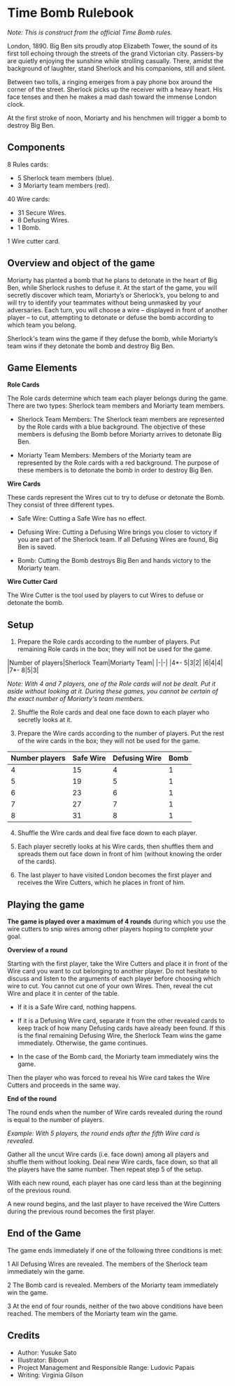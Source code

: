 # Time Bomb Rulebook

*Note: This is construct from the official Time Bomb rules.*


London, 1890. Big Ben sits proudly atop Elizabeth Tower, the sound of its first toll echoing through the streets of the grand Victorian city. Passers-by are quietly enjoying the sunshine while strolling casually. There, amidst the background of laughter, stand Sherlock and his companions, still and silent.

Between two tolls, a ringing emerges from a pay phone box around the corner of the street. Sherlock picks up the receiver with a heavy heart. His face tenses and then he makes a mad dash toward the immense London clock.

At the first stroke of noon, Moriarty and his henchmen will trigger a bomb to destroy Big Ben.

Components
---

8 Rules cards:

- 5 Sherlock team members (blue).
- 3 Moriarty team members (red).

40 Wire cards:

- 31 Secure Wires.
- 8 Defusing Wires.
- 1 Bomb.

1 Wire cutter card.


Overview and object of the game
---

Moriarty has planted a bomb that he plans to detonate in the heart of Big Ben, while Sherlock rushes to defuse it. At the start of the game, you will secretly discover which team, Moriarty’s or Sherlock’s, you belong to and will try to identify your teammates without being unmasked by your adversaries. Each turn, you will choose a wire – displayed in front of another player – to cut, attempting to detonate or defuse the bomb according to which team you belong.

Sherlock's team wins the game if they defuse the bomb, while Moriarty’s team wins if they detonate the bomb and destroy Big Ben.


Game Elements
---

**Role Cards**

The Role cards determine which team each player belongs during the game. There are two types: Sherlock team members and Moriarty team members.

- Sherlock Team Members: The Sherlock team members are represented by the Role cards with a blue background. The objective of these members is defusing the Bomb before Moriarty arrives to detonate Big Ben.

- Moriarty Team Members: Members of the Moriarty team are represented by the Role cards with a red background. The purpose of these members is to detonate the bomb in order to destroy Big Ben.


**Wire Cards**

These cards represent the Wires cut to try to defuse or detonate the Bomb. They consist of three different types.


- Safe Wire: Cutting a Safe Wire has no effect.

- Defusing Wire: Cutting a Defusing Wire brings you closer to victory if you are part of the Sherlock team. If all Defusing Wires are found, Big Ben is saved.

- Bomb: Cutting the Bomb destroys Big Ben and hands victory to the Moriarty team.


**Wire Cutter Card**

The Wire Cutter is the tool used by players to cut Wires to defuse or detonate the bomb.


Setup
---

1. Prepare the Role cards according to the number of players. Put remaining Role cards in the box; they will not be used for the game.

|Number of players|Sherlock Team|Moriarty Team|
|-|-|
|4*- 5|3|2|
|6|4|4|
|7*- 8|5|3|

*Note: With 4 and 7 players, one of the Role cards will not be dealt. Put it aside without looking at it. During these games, you cannot be certain of the exact number of Moriarty's team members.*

2. Shuffle the Role cards and deal one face down to each player who secretly looks at it.

3. Prepare the Wire cards according to the number of players. Put the rest of the wire cards in the box; they will not be used for the game.

|Number players|Safe Wire|Defusing Wire|Bomb|
|-|-|-|-|
|4|15|4|1|
|5|19|5|1|
|6|23|6|1|
|7|27|7|1|
|8|31|8|1|

4. Shuffle the Wire cards and deal five face down to each player.

5. Each player secretly looks at his Wire cards, then shuffles them and spreads them out face down in front of him (without knowing the order of the cards).

6. The last player to have visited London becomes the first player and receives the Wire Cutters, which he places in front of him.


Playing the game
---

**The game is played over a maximum of 4 rounds** during which you use the wire cutters to snip wires among other players hoping to complete your goal.

**Overview of a round**

Starting with the first player, take the Wire Cutters and place it in front of the Wire card you want to cut belonging to another player. Do not hesitate to discuss and listen to the arguments of each player before choosing which wire to cut. You cannot cut one of your own Wires. Then, reveal the cut Wire and place it in center of the table.

- If it is a Safe Wire card, nothing happens.

- If it is a Defusing Wire card, separate it from the other revealed cards to keep track of how many Defusing cards have already been found. If this is the final remaining Defusing Wire, the Sherlock Team wins the game immediately. Otherwise, the game continues.

- In the case of the Bomb card, the Moriarty team immediately wins the game.

Then the player who was forced to reveal his Wire card takes the Wire Cutters and proceeds in the same way.

**End of the round**

The round ends when the number of Wire cards revealed during the round is equal to the number of players.

*Example: With 5 players, the round ends after the fifth Wire card is revealed*.

Gather all the uncut Wire cards (i.e. face down) among all players and shuffle them without looking. Deal new Wire cards, face down, so that all the players have the same number. Then repeat step 5 of the setup.

With each new round, each player has one card less than at the beginning of the previous round.

A new round begins, and the last player to have received the Wire Cutters during the previous round becomes the first player.


End of the Game
---

The game ends immediately if one of the following three conditions is met:

1 All Defusing Wires are revealed. The members of the Sherlock team immediately win the game.

2 The Bomb card is revealed. Members of the Moriarty team immediately win the game.

3 At the end of four rounds, neither of the two above conditions have been reached. The members of the Moriarty team win the game.

Credits
---

- Author: Yusuke Sato
- Illustrator: Biboun
- Project Management and Responsible Range: Ludovic Papais
- Writing: Virginia Gilson
